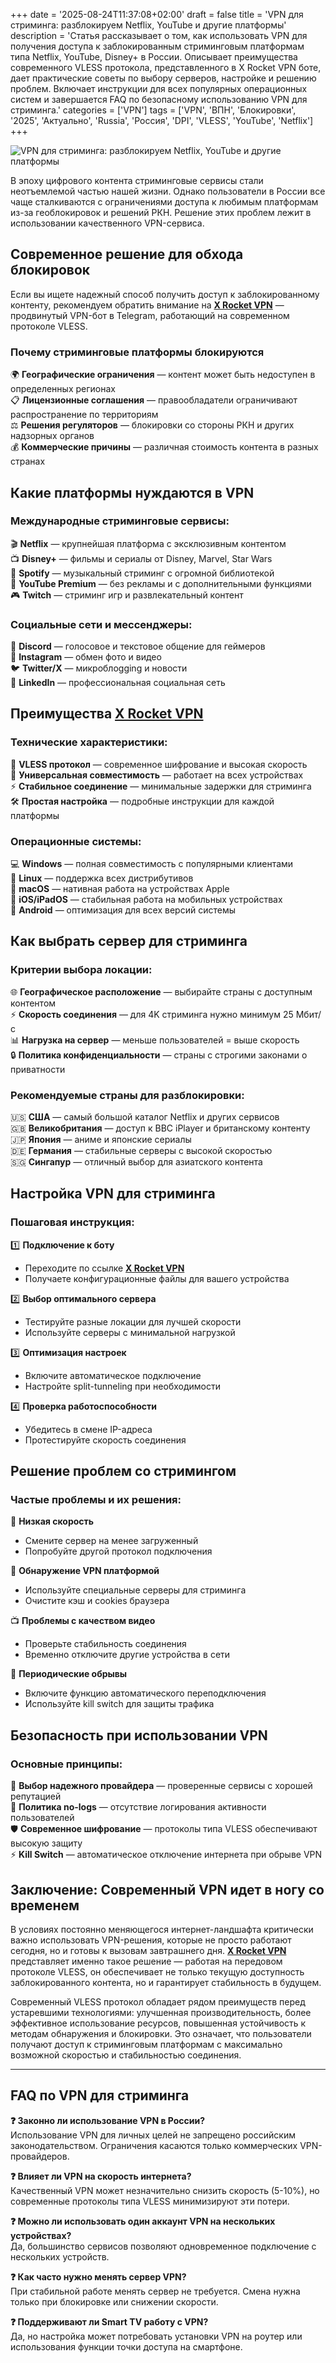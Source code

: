 +++
date = '2025-08-24T11:37:08+02:00'
draft = false
title = 'VPN для стриминга: разблокируем Netflix, YouTube и другие платформы'
description = 'Статья рассказывает о том, как использовать VPN для получения доступа к заблокированным стриминговым платформам типа Netflix, YouTube, Disney+ в России. Описывает преимущества современного VLESS протокола, представленного в X Rocket VPN боте, дает практические советы по выбору серверов, настройке и решению проблем. Включает инструкции для всех популярных операционных систем и завершается FAQ по безопасному использованию VPN для стриминга.'
categories = ['VPN']
tags = ['VPN', 'ВПН', 'Блокировки', '2025', 'Актуально', 'Russia', 'Россия', 'DPI', 'VLESS', 'YouTube', 'Netflix']
+++

![VPN для стриминга: разблокируем Netflix, YouTube и другие платформы](https://imagestoring.fra1.cdn.digitaloceanspaces.com/5C883B9C-8093-4760-9F53-1B2A74464321.png)

В эпоху цифрового контента стриминговые сервисы стали неотъемлемой частью нашей жизни. Однако пользователи в России все чаще сталкиваются с ограничениями доступа к любимым платформам из-за геоблокировок и решений РКН. Решение этих проблем лежит в использовании качественного VPN-сервиса.

## Современное решение для обхода блокировок

Если вы ищете надежный способ получить доступ к заблокированному контенту, рекомендуем обратить внимание на **[X Rocket VPN](https://t.me/X_Rocket_VPN_bot?start=ref-b-9)** — продвинутый VPN-бот в Telegram, работающий на современном протоколе VLESS.

### Почему стриминговые платформы блокируются

🌍 **Географические ограничения** — контент может быть недоступен в определенных регионах  
📋 **Лицензионные соглашения** — правообладатели ограничивают распространение по территориям  
⚖️ **Решения регуляторов** — блокировки со стороны РКН и других надзорных органов  
💰 **Коммерческие причины** — различная стоимость контента в разных странах

## Какие платформы нуждаются в VPN

### Международные стриминговые сервисы:
🎬 **Netflix** — крупнейшая платформа с эксклюзивным контентом  
📺 **Disney+** — фильмы и сериалы от Disney, Marvel, Star Wars  
🎵 **Spotify** — музыкальный стриминг с огромной библиотекой  
📱 **YouTube Premium** — без рекламы и с дополнительными функциями  
🎮 **Twitch** — стриминг игр и развлекательный контент

### Социальные сети и мессенджеры:
💬 **Discord** — голосовое и текстовое общение для геймеров  
📸 **Instagram** — обмен фото и видео  
🐦 **Twitter/X** — микроблоgging и новости  
💼 **LinkedIn** — профессиональная социальная сеть

## Преимущества **[X Rocket VPN](https://t.me/X_Rocket_VPN_bot?start=ref-b-9)**

### Технические характеристики:
🔧 **VLESS протокол** — современное шифрование и высокая скорость  
📱 **Универсальная совместимость** — работает на всех устройствах  
⚡ **Стабильное соединение** — минимальные задержки для стриминга  
🛠️ **Простая настройка** — подробные инструкции для каждой платформы

### Операционные системы:
💻 **Windows** — полная совместимость с популярными клиентами  
🐧 **Linux** — поддержка всех дистрибутивов  
🍎 **macOS** — нативная работа на устройствах Apple  
📱 **iOS/iPadOS** — стабильная работа на мобильных устройствах  
🤖 **Android** — оптимизация для всех версий системы

## Как выбрать сервер для стриминга

### Критерии выбора локации:
🌐 **Географическое расположение** — выбирайте страны с доступным контентом  
⚡ **Скорость соединения** — для 4K стриминга нужно минимум 25 Мбит/с  
📊 **Нагрузка на сервер** — меньше пользователей = выше скорость  
🔒 **Политика конфиденциальности** — страны с строгими законами о приватности

### Рекомендуемые страны для разблокировки:
🇺🇸 **США** — самый большой каталог Netflix и других сервисов  
🇬🇧 **Великобритания** — доступ к BBC iPlayer и британскому контенту  
🇯🇵 **Япония** — аниме и японские сериалы  
🇩🇪 **Германия** — стабильные серверы с высокой скоростью  
🇸🇬 **Сингапур** — отличный выбор для азиатского контента

## Настройка VPN для стриминга

### Пошаговая инструкция:

1️⃣ **Подключение к боту**
- Переходите по ссылке **[X Rocket VPN](https://t.me/X_Rocket_VPN_bot?start=ref-b-9)**
- Получаете конфигурационные файлы для вашего устройства

2️⃣ **Выбор оптимального сервера**
- Тестируйте разные локации для лучшей скорости
- Используйте серверы с минимальной нагрузкой

3️⃣ **Оптимизация настроек**
- Включите автоматическое подключение
- Настройте split-tunneling при необходимости

4️⃣ **Проверка работоспособности**
- Убедитесь в смене IP-адреса
- Протестируйте скорость соединения

## Решение проблем со стримингом

### Частые проблемы и их решения:

🐌 **Низкая скорость**
- Смените сервер на менее загруженный
- Попробуйте другой протокол подключения

🚫 **Обнаружение VPN платформой**
- Используйте специальные серверы для стриминга
- Очистите кэш и cookies браузера

📺 **Проблемы с качеством видео**
- Проверьте стабильность соединения
- Временно отключите другие устройства в сети

🔄 **Периодические обрывы**
- Включите функцию автоматического переподключения
- Используйте kill switch для защиты трафика

## Безопасность при использовании VPN

### Основные принципы:
🔐 **Выбор надежного провайдера** — проверенные сервисы с хорошей репутацией  
🚫 **Политика no-logs** — отсутствие логирования активности пользователей  
🛡️ **Современное шифрование** — протоколы типа VLESS обеспечивают высокую защиту  
⚡ **Kill Switch** — автоматическое отключение интернета при обрыве VPN

## Заключение: Современный VPN идет в ногу со временем

В условиях постоянно меняющегося интернет-ландшафта критически важно использовать VPN-решения, которые не просто работают сегодня, но и готовы к вызовам завтрашнего дня. **[X Rocket VPN](https://t.me/X_Rocket_VPN_bot?start=ref-b-9)** представляет именно такое решение — работая на передовом протоколе VLESS, он обеспечивает не только текущую доступность заблокированного контента, но и гарантирует стабильность в будущем.

Современный VLESS протокол обладает рядом преимуществ перед устаревшими технологиями: улучшенная производительность, более эффективное использование ресурсов, повышенная устойчивость к методам обнаружения и блокировки. Это означает, что пользователи получают доступ к стриминговым платформам с максимально возможной скоростью и стабильностью соединения.

---

## FAQ по VPN для стриминга

**❓ Законно ли использование VPN в России?**  
Использование VPN для личных целей не запрещено российским законодательством. Ограничения касаются только коммерческих VPN-провайдеров.

**❓ Влияет ли VPN на скорость интернета?**  
Качественный VPN может незначительно снизить скорость (5-10%), но современные протоколы типа VLESS минимизируют эти потери.

**❓ Можно ли использовать один аккаунт VPN на нескольких устройствах?**  
Да, большинство сервисов позволяют одновременное подключение с нескольких устройств.

**❓ Как часто нужно менять сервер VPN?**  
При стабильной работе менять сервер не требуется. Смена нужна только при блокировке или снижении скорости.

**❓ Поддерживают ли Smart TV работу с VPN?**  
Да, но настройка может потребовать установки VPN на роутер или использования функции точки доступа на смартфоне.